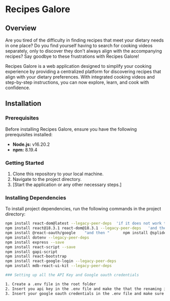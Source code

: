 # Recipes Galore

## Overview

Are you tired of the difficulty in finding recipes that meet your dietary needs in one place? Do you find yourself having to search for cooking videos separately, only to discover they don't always align with the accompanying recipes? Say goodbye to these frustrations with Recipes Galore!

Recipes Galore is a web application designed to simplify your cooking experience by providing a centralized platform for discovering recipes that align with your dietary preferences. With integrated cooking videos and step-by-step instructions, you can now explore, learn, and cook with confidence.

## Installation

### Prerequisites

Before installing Recipes Galore, ensure you have the following prerequisites installed:

- **Node.js:** v16.20.2
- **npm:** 8.19.4

### Getting Started

1. Clone this repository to your local machine.
2. Navigate to the project directory.
3. [Start the application or any other necessary steps.]

### Installing Dependencies

To install project dependencies, run the following commands in the project directory:

```bash
npm install react-dom@latest --legacy-peer-deps  'if it does not work then' npm install react-dom@latest --force  
npm install react@18.3.1 react-dom@18.3.1 --legacy-peer-deps   'and then'  npm install framer-motion react-icons react-router-dom styled-components --legacy-peer-deps
npm install @react-oauth/google    "and then "      npm install @splidejs/react-splide --legacy-peer-deps
npm install dotenv --legacy-peer-deps
npm install express --save
npm install react-script --save
npm install gapi-script
npm install react-bootstrap
npm install react-google-login --legacy-peer-deps
npm install mdb-react-ui-kit --legacy-peer-deps

### Setting up all the API Key and Google oauth credentials

1. Create a .env file in the root folder
2. Insert you api key in the .env file and make the that the renaming is the same as where you use it in the code
3. Insert your google oauth credentials in the .env file and make sure that the renaming of the credentials are the same as where you use it in the code and that all secrets are removed
